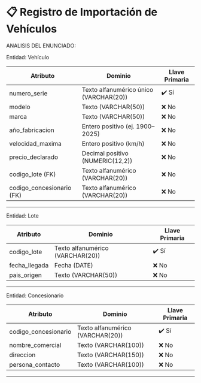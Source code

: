 # 📋 Registro de Importación de Vehículos

ANALISIS DEL ENUNCIADO:


 Entidad: Vehículo

| **Atributo**        | **Dominio**                             | **Llave Primaria** |
|----------------------|------------------------------------------|--------------------|
| numero_serie         | Texto alfanumérico único (VARCHAR(20))  | ✔️ Sí |
| modelo               | Texto (VARCHAR(50))                     | ❌ No |
| marca                | Texto (VARCHAR(50))                     | ❌ No |
| año_fabricacion      | Entero positivo (ej. 1900–2025)         | ❌ No |
| velocidad_maxima     | Entero positivo (km/h)                  | ❌ No |
| precio_declarado     | Decimal positivo (NUMERIC(12,2))        | ❌ No |
| codigo_lote (FK)     | Texto alfanumérico (VARCHAR(20))        | ❌ No |
| codigo_concesionario (FK) | Texto alfanumérico (VARCHAR(20))   | ❌ No |

---

Entidad: Lote

| **Atributo**   | **Dominio**                       | **Llave Primaria** |
|----------------|------------------------------------|--------------------|
| codigo_lote    | Texto alfanumérico (VARCHAR(20))  | ✔️ Sí |
| fecha_llegada  | Fecha (DATE)                      | ❌ No |
| pais_origen    | Texto (VARCHAR(50))               | ❌ No |

---

 Entidad: Concesionario

| **Atributo**       | **Dominio**                       | **Llave Primaria** |
|---------------------|------------------------------------|--------------------|
| codigo_concesionario | Texto alfanumérico (VARCHAR(20)) | ✔️ Sí |
| nombre_comercial    | Texto (VARCHAR(100))              | ❌ No |
| direccion           | Texto (VARCHAR(150))              | ❌ No |
| persona_contacto    | Texto (VARCHAR(100))              | ❌ No |

---



